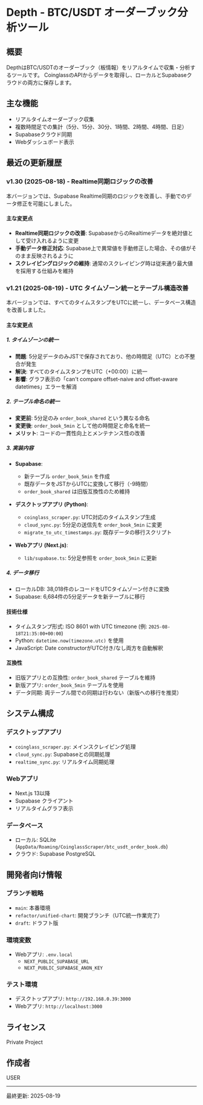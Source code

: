 # Depth - BTC/USDT オーダーブック分析ツール

## 概要
DepthはBTC/USDTのオーダーブック（板情報）をリアルタイムで収集・分析するツールです。
CoinglassのAPIからデータを取得し、ローカルとSupabaseクラウドの両方に保存します。

## 主な機能
- リアルタイムオーダーブック収集
- 複数時間足での集計（5分、15分、30分、1時間、2時間、4時間、日足）
- Supabaseクラウド同期
- Webダッシュボード表示

## 最近の更新履歴

### v1.30 (2025-08-18) - Realtime同期ロジックの改善
本バージョンでは、Supabase Realtime同期のロジックを改善し、手動でのデータ修正を可能にしました。

#### 主な変更点
- **Realtime同期ロジックの改善**: SupabaseからのRealtimeデータを絶対値として受け入れるように変更
- **手動データ修正対応**: Supabase上で異常値を手動修正した場合、その値がそのまま反映されるように
- **スクレイピングロジックの維持**: 通常のスクレイピング時は従来通り最大値を採用する仕組みを維持

### v1.21 (2025-08-19) - UTC タイムゾーン統一とテーブル構造改善
本バージョンでは、すべてのタイムスタンプをUTCに統一し、データベース構造を改善しました。

#### 主な変更点

##### 1. タイムゾーンの統一
- **問題**: 5分足データのみJSTで保存されており、他の時間足（UTC）との不整合が発生
- **解決**: すべてのタイムスタンプをUTC（+00:00）に統一
- **影響**: グラフ表示の「can't compare offset-naive and offset-aware datetimes」エラーを解消

##### 2. テーブル命名の統一
- **変更前**: 5分足のみ `order_book_shared` という異なる命名
- **変更後**: `order_book_5min` として他の時間足と命名を統一
- **メリット**: コードの一貫性向上とメンテナンス性の改善

##### 3. 実装内容
- **Supabase**:
  - 新テーブル `order_book_5min` を作成
  - 既存データをJSTからUTCに変換して移行（-9時間）
  - `order_book_shared` は旧版互換性のため維持
  
- **デスクトップアプリ (Python)**:
  - `coinglass_scraper.py`: UTC対応のタイムスタンプ生成
  - `cloud_sync.py`: 5分足の送信先を `order_book_5min` に変更
  - `migrate_to_utc_timestamps.py`: 既存データの移行スクリプト
  
- **Webアプリ (Next.js)**:
  - `lib/supabase.ts`: 5分足参照を `order_book_5min` に更新

##### 4. データ移行
- ローカルDB: 38,018件のレコードをUTCタイムゾーン付きに変換
- Supabase: 6,684件の5分足データを新テーブルに移行

#### 技術仕様
- タイムスタンプ形式: ISO 8601 with UTC timezone (例: `2025-08-18T21:35:00+00:00`)
- Python: `datetime.now(timezone.utc)` を使用
- JavaScript: Date constructorがUTC付き/なし両方を自動解釈

#### 互換性
- 旧版アプリとの互換性: `order_book_shared` テーブルを維持
- 新版アプリ: `order_book_5min` テーブルを使用
- データ同期: 両テーブル間での同期は行わない（新版への移行を推奨）

## システム構成

### デスクトップアプリ
- `coinglass_scraper.py`: メインスクレイピング処理
- `cloud_sync.py`: Supabaseとの同期処理
- `realtime_sync.py`: リアルタイム同期処理

### Webアプリ  
- Next.js 13以降
- Supabase クライアント
- リアルタイムグラフ表示

### データベース
- ローカル: SQLite (`AppData/Roaming/CoinglassScraper/btc_usdt_order_book.db`)
- クラウド: Supabase PostgreSQL

## 開発者向け情報

### ブランチ戦略
- `main`: 本番環境
- `refactor/unified-chart`: 開発ブランチ（UTC統一作業完了）
- `draft`: ドラフト版

### 環境変数
- Webアプリ: `.env.local`
  - `NEXT_PUBLIC_SUPABASE_URL`
  - `NEXT_PUBLIC_SUPABASE_ANON_KEY`

### テスト環境
- デスクトップアプリ: `http://192.168.0.39:3000`
- Webアプリ: `http://localhost:3000`

## ライセンス
Private Project

## 作成者
USER

---
最終更新: 2025-08-19